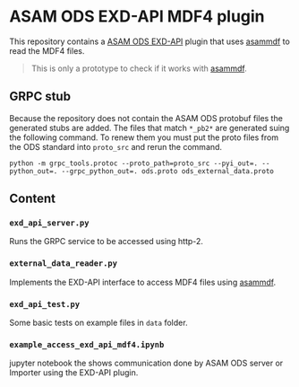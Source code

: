 # ASAM ODS EXD-API MDF4 plugin

This repository contains a [ASAM ODS EXD-API](https://www.asam.net/standards/detail/ods/) plugin that uses [asammdf](https://pypi.org/project/asammdf/) to read the MDF4 files.

> This is only a prototype to check if it works with [asammdf](https://pypi.org/project/asammdf/).


## GRPC stub

Because the repository does not contain the ASAM ODS protobuf files the generated stubs are added.
The files that match `*_pb2*` are generated suing the following command. To renew them you must put the 
proto files from the ODS standard into `proto_src` and rerun the command.

```
python -m grpc_tools.protoc --proto_path=proto_src --pyi_out=. --python_out=. --grpc_python_out=. ods.proto ods_external_data.proto
```

## Content

### `exd_api_server.py`

Runs the GRPC service to be accessed using http-2.

### `external_data_reader.py`

Implements the EXD-API interface to access MDF4 files using [asammdf](https://pypi.org/project/asammdf/).

### `exd_api_test.py`

Some basic tests on example files in `data` folder.

### `example_access_exd_api_mdf4.ipynb`

jupyter notebook the shows communication done by ASAM ODS server or Importer using the EXD-API plugin.